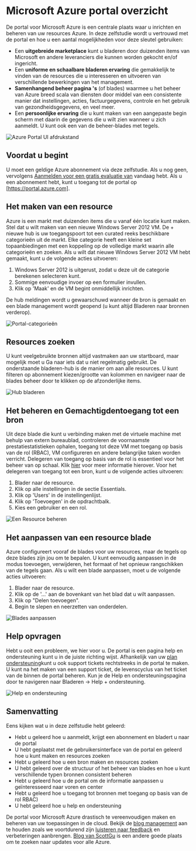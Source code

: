 <properties
    pageTitle="Microsoft Azure portal overzicht"
    description="Informatie over het gebruik van de portal voor Microsoft Azure."
    services=""
    documentationCenter=""
    authors="davidwrede"
    manager="dwrede"
    editor="jimbe"/>

<tags
    ms.service="na"
    ms.workload="na"
    ms.tgt_pltfrm="na"
    ms.devlang="na"
    ms.topic="hero-article"
    ms.date="12/16/2015"
    ms.author="dwrede"/>

# <a name="microsoft-azure-portal-overview"></a>Microsoft Azure portal overzicht

De portal voor Microsoft Azure is een centrale plaats waar u inrichten en beheren van uw resources Azure.  In deze zelfstudie wordt u vertrouwd met de portal en hoe u een aantal mogelijkheden voor deze sleutel gebruiken:
- Een **uitgebreide marketplace** kunt u bladeren door duizenden items van Microsoft en andere leveranciers die kunnen worden gekocht en/of ingericht.
- Een **uniforme en schaalbare bladeren ervaring** die gemakkelijk te vinden van de resources die u interesseren en uitvoeren van verschillende bewerkingen van het management.
- **Samenhangend beheer pagina 's** (of blades) waarmee u het beheer van Azure breed scala van diensten door middel van een consistente manier dat instellingen, acties, factuurgegevens, controle en het gebruik van gezondheidsgegevens, en veel meer.
- Een **persoonlijke ervaring** die u kunt maken van een aangepaste begin scherm met daarin de gegevens die u wilt zien wanneer u zich aanmeldt.  U kunt ook een van de beheer-blades met tegels.

 ![Azure Portal UI afdrukstand][UIOrientation]

## <a name="before-you-get-started"></a>Voordat u begint

U moet een geldige Azure abonnement via deze zelfstudie.  Als u nog geen, vervolgens [Aanmelden voor een gratis evaluatie van](https://azure.microsoft.com/pricing/free-trial/) vandaag hebt.  Als u een abonnement hebt, kunt u toegang tot de portal op [https://portal.azure.com].

## <a name="how-to-create-a-resource"></a>Het maken van een resource

Azure is een markt met duizenden items die u vanaf één locatie kunt maken.  Stel dat u wilt maken van een nieuwe Windows Server 2012 VM.  De + nieuwe hub is uw toegangspoort tot een curated reeks beschikbare categorieën uit de markt.  Elke categorie heeft een kleine set topaanbiedingen met een koppeling op de volledige markt waarin alle categorieën en zoeken. Als u wilt dat nieuwe Windows Server 2012 VM hebt gemaakt, kunt u de volgende acties uitvoeren:  

1.  Windows Server 2012 is uitgerust, zodat u deze uit de categorie berekenen selecteren kunt.  
2.  Sommige eenvoudige invoer op een formulier invullen.
3.  Klik op 'Maak' en de VM begint onmiddellijk inrichten.

De hub meldingen wordt u gewaarschuwd wanneer de bron is gemaakt en een blade management wordt geopend (u kunt altijd Bladeren naar bronnen verderop).

![Portal-categorieën][PortalCategories]


## <a name="how-to-find-your-resources"></a>Resources zoeken

U kunt veelgebruikte bronnen altijd vastmaken aan uw startboard, maar mogelijk moet u Ga naar iets dat u niet regelmatig gebruikt.  De onderstaande bladeren-hub is de manier om aan alle resources.  U kunt filteren op abonnement kiezen/grootte van kolommen en navigeer naar de blades beheer door te klikken op de afzonderlijke items.

![Hub bladeren][BrowseHub]

## <a name="how-to-manage-and-delegate-access-to-a-resource"></a>Het beheren en Gemachtigdentoegang tot een bron

Uit deze blade die kunt u verbinding maken met de virtuele machine met behulp van extern bureaublad, controleren de voornaamste prestatiestatistieken ophalen, toegang tot deze VM met toegang op basis van de rol (RBAC), VM configureren en andere belangrijke taken worden verricht.  Delegeren van toegang op basis van de rol is essentieel voor het beheer van op schaal.  Klik [hier](./active-directory/role-based-access-control-configure.md) voor meer informatie hierover. Voor het delegeren van toegang tot een bron, kunt u de volgende acties uitvoeren:

1.  Blader naar de resource.
2.  Klik op alle instellingen in de sectie Essentials.
3.  Klik op 'Users' in de instellingenlijst.
4.  Klik op 'Toevoegen' in de opdrachtbalk.
5.  Kies een gebruiker en een rol.

![Een Resource beheren][ManageResource]

## <a name="how-to-customize-a-resource-blade"></a>Het aanpassen van een resource blade

Azure configureert vooraf de blades voor uw resources, maar de tegels op deze blades zijn jou om te bepalen.  U kunt eenvoudig aanpassen in de modus toevoegen, verwijderen, het formaat of het opnieuw rangschikken van de tegels gaan. Als u wilt een blade aanpassen, moet u de volgende acties uitvoeren:

1.  Blader naar de resource.
2.  Klik op de '...' aan de bovenkant van het blad dat u wilt aanpassen.
3.  Klik op "Delen toevoegen".
4.  Begin te slepen en neerzetten van onderdelen.  

![Blades aanpassen][CustomizeBlades]

## <a name="how-to-get-help"></a>Help opvragen

Hebt u ooit een probleem, we hier voor u.  De portal is een pagina help en ondersteuning kunt u in de juiste richting wijst.  Afhankelijk van uw [plan ondersteuning](https://azure.microsoft.com/support/plans/)kunt u ook support tickets rechtstreeks in de portal te maken.  U kunt na het maken van een support ticket, de levenscyclus van het ticket van de binnen de portal beheren. Kun je de Help en ondersteuningspagina door te navigeren naar Bladeren -> Help + ondersteuning.  

![Help en ondersteuning][HelpSupport]

## <a name="summary"></a>Samenvatting

Eens kijken wat u in deze zelfstudie hebt geleerd:
- Hebt u geleerd hoe u aanmeldt, krijgt een abonnement en bladert u naar de portal
- U hebt geplaatst met de gebruikersinterface van de portal en geleerd hoe u kunt maken en resources zoeken
- Hebt u geleerd hoe u een bron maken en resources zoeken
- U hebt geleerd over de structuur of het beheer van blades en hoe u kunt verschillende typen bronnen consistent beheren
- Hebt u geleerd hoe u de portal om de informatie aanpassen u geïnteresseerd naar voren en center
- Hebt u geleerd hoe u toegang tot bronnen met toegang op basis van de rol RBAC)
- U hebt geleerd hoe u help en ondersteuning

De portal voor Microsoft Azure drastisch te vereenvoudigen maken en beheren van uw toepassingen in de cloud.  Bekijk de [blog management](https://azure.microsoft.com/blog/topics/management/) aan te houden zoals we voortdurend zijn [luisteren naar feedback](https://feedback.azure.com/forums/223579-azure-preview-portal/) en verbeteringen aanbrengen.  [Blog van ScottGu](http://weblogs.asp.net/scottgu) is een andere goede plaats om te zoeken naar updates voor alle Azure.

[UIOrientation]: ./media/azure-portal-how-to-use/azure_portal_1.png
[PortalCategories]: ./media/azure-portal-how-to-use/azure_portal_2.png
[BrowseHub]: ./media/azure-portal-how-to-use/azure_portal_3.png
[ManageResource]: ./media/azure-portal-how-to-use/azure_portal_4.png
[CustomizeBlades]: ./media/azure-portal-how-to-use/azure_portal_5.png
[HelpSupport]: ./media/azure-portal-how-to-use/azure_portal_6.png
